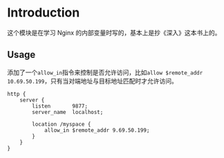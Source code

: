 # Introduction

这个模块是在学习 Nginx 的内部变量时写的，基本上是抄《深入》这本书上的。

## Usage

添加了一个`allow_in`指令来控制是否允许访问，比如`allow $remote_addr 10.69.50.199`，只有当对端地址与目标地址匹配时才允许访问。

```nginx
http {
    server {
        listen       9877;
        server_name  localhost;

        location /myspace {
            allow_in $remote_addr 9.69.50.199;
        }
    }
}
```
